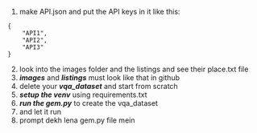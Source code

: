 1. make API.json and put the API keys in it like this:
```
{
    "API1",
    "API2",
    "API3"
}
```
2. look into the images folder and the listings and see their place.txt file
3. ***images*** and ***listings*** must look like that in github
4. delete your ***vqa_dataset*** and start from scratch
5. ***setup the venv*** using requirements.txt
6. ***run the gem.py*** to create the vqa_dataset
7. and let it run
8. prompt dekh lena gem.py file mein
